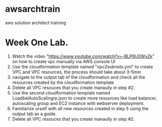 # awsarchtrain
aws solution architect training


# Week One Lab.
1. Watch the video "https://www.youtube.com/watch?v=-BLP6U0WvZk" on how to create vpc manually via AWS console UI
2. Use the cloudformation template named "vpc2subnets.yml" to create VPC and VPC resources, the process should take about 3-5min
3. navigate to the output tab of the cloudformation and check all the resources created by the cloudformation template
4. Delete all VPC resouces that you create manaully in step #2.
5. Use the second cloudformation template named LoadbalAutoScalingrp.json to create more resources like load balancer, autoscaling group and EC2 instance with webserver deployment. 
6. Familiarize urself with all new resources created in step 5 using the output tab as a guide.  
7. Delete all VPC resouces that you create manaully in step #2.

